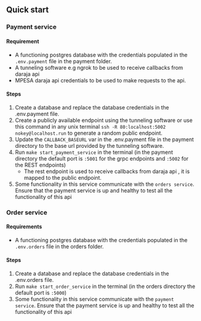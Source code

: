 ## Quick start
### Payment service
#### Requirement
- A functioning postgres database with the credentials populated in the `.env.payment` file in the payment folder.
- A tunneling software e.g ngrok to be used to receive callbacks from daraja api
- MPESA daraja api credentials to be used to make requests to the api.

#### Steps
1. Create a database and replace the database credentials in the .env.payment file.
2. Create a publicly available endpoint using the tunneling software or use this command in any unix terminal `ssh -R 80:localhost:5002 nokey@localhost.run` to generate a random public endpoint.
3. Update the `CALLBACK_BASEURL` var in the .env.payment file in the payment directory to the base url provided by the tunneling software.
4. Run `make start_payment_service` in the terminal (in the payment directory the default port is `:5001` for the grpc endpoints and `:5002` for the REST endpoints)
    - The rest endpoint is used to receive callbacks from daraja api , it is mapped to the public endpoint.
5. Some functionality in this service communicate with the `orders service`. Ensure that the payment service is up and healthy to test all the functionality of this api

### Order service
#### Requirements
- A functioning postgres database with the credentials populated in the `.env.orders` file in the orders folder.

#### Steps
1. Create a database and replace the database credentials in the .env.orders file.
2. Run `make start_order_service` in the terminal (in the orders directory the default port is `:5000`)
3. Some functionality in this service communicate with the `payment service`. Ensure that the payment service is up and healthy to test all the functionality of this api
